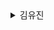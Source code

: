 <details><summary>김유진</summary><div markdown="3"> 
 
프롤로그. 일찍 일어나는 것만으로 더 나은 삶을 살 수 있다면

PART 1. 새벽은 배신하지 않는다
CHAPTER 1. 일찍 일어난 날 모든 것이 바뀌었다
CHAPTER 2. 내가 4시 30분에 일어나는 이유
CHAPTER 3. 당신이 잠든 사이에
CHAPTER 4. 빨리 가려고 하지 말고 일찍 시작하라

PART 2. 4시 30분, 새로운 나를 만났다
CHAPTER 5. 4시 30분에 기상하는 방법
CHAPTER 6. 피곤한 것은 아침이 아니라 당신이다
CHAPTER 7. 새벽을 제대로 보내고 싶다면
CHAPTER 8. 아침형 인간의 주말 사용법

PART 3. 내가 조금씩 성장하는 방법
CHAPTER 9. 시간이 아닌 나를 관리하라
CHAPTER 10. 발전은 혼자 하는 것
CHAPTER 11. 마음의 여유를 만드는 마인드 미니멀리즘
CHAPTER 12. 여기는 목적지가 아닌 관문이다
CHAPTER 13. 지금 작은 행복을 찾아 나설 때

PART 4. 인생을 바꾸는 모닝 플래너
CHAPTER 14. 내가 변호사 시험에 합격한 비결
CHAPTER 15. 나의 하루는 4시 30분에 시작된다
CHAPTER 16. 하루를 주도하는 플래너 작성법

에필로그. 새벽, 변화의 씨앗을 심는 시간
</div></details>

